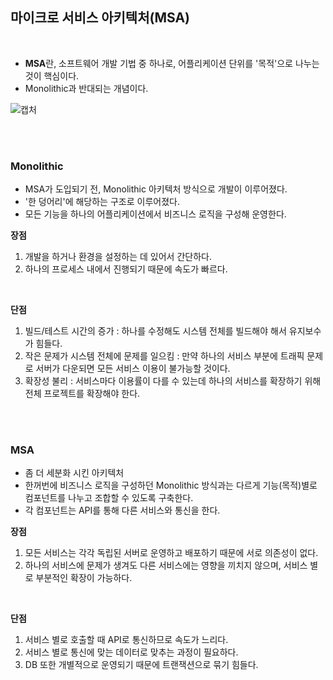 ## 마이크로 서비스 아키텍처(MSA)

<br>

- **MSA**란, 소프트웨어 개발 기법 중 하나로, 어플리케이션 단위를 '목적'으로 나누는 것이 핵심이다.
- Monolithic과 반대되는 개념이다.

![캡처](https://user-images.githubusercontent.com/77658116/218488912-9cc105d4-48ee-4884-8e0f-a286139bfd9b.PNG)

<br><br>

### Monolithic

- MSA가 도입되기 전, Monolithic 아키텍처 방식으로 개발이 이루어졌다.
- '한 덩어리'에 해당하는 구조로 이루어졌다.
- 모든 기능을 하나의 어플리케이션에서 비즈니스 로직을 구성해 운영한다.

**장점**

1. 개발을 하거나 환경을 설정하는 데 있어서 간단하다.
2. 하나의 프로세스 내에서 진행되기 때문에 속도가 빠르다.

<br>

**단점**

1. 빌드/테스트 시간의 증가 : 하나를 수정해도 시스템 전체를 빌드해야 해서 유지보수가 힘들다.
2. 작은 문제가 시스템 전체에 문제를 일으킴 : 만약 하나의 서비스 부분에 트래픽 문제로 서버가 다운되면 모든 서비스 이용이 불가능할 것이다.
3. 확장성 불리 : 서비스마다 이용률이 다를 수 있는데 하나의 서비스를 확장하기 위해 전체 프로젝트를 확장해야 한다.

<br><br>

### MSA

- 좀 더 세분화 시킨 아키텍처
- 한꺼번에 비즈니스 로직을 구성하던 Monolithic 방식과는 다르게 기능(목적)별로 컴포넌트를 나누고 조합할 수 있도록 구축한다.
- 각 컴포넌트는 API를 통해 다른 서비스와 통신을 한다.

**장점**

1. 모든 서비스는 각각 독립된 서버로 운영하고 배포하기 때문에 서로 의존성이 없다.
2. 하나의 서비스에 문제가 생겨도 다른 서비스에는 영향을 끼치지 않으며, 서비스 별로 부분적인 확장이 가능하다.

<br>

**단점**

1. 서비스 별로 호출할 때 API로 통신하므로 속도가 느리다.
2. 서비스 별로 통신에 맞는 데이터로 맞추는 과정이 필요하다.
3. DB 또한 개별적으로 운영되기 때문에 트랜잭션으로 묶기 힘들다.
